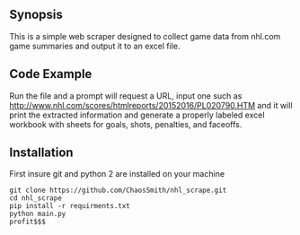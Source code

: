 ## Synopsis

This is a simple web scraper designed to collect game data from nhl.com game summaries and output it to an excel file.

## Code Example

Run the file and a prompt will request a URL, input one such as http://www.nhl.com/scores/htmlreports/20152016/PL020790.HTM and it will print the extracted information and generate a properly labeled excel workbook with sheets for goals, shots, penalties, and faceoffs.

## Installation

First insure git and python 2 are installed on your machine

```
git clone https://github.com/ChaosSmith/nhl_scrape.git
cd nhl_scrape
pip install -r requirments.txt
python main.py
profit$$$
```
